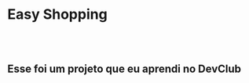 <h1>Easy Shopping</h1>
<br>
<br>
<h2>Esse foi um projeto que eu aprendi no <a href"https://aulas.devclub.com.br/m/home"=>DevClub</a></h2>
